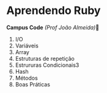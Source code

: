 # Aprendendo Ruby

**Campus Code** *(Prof João Almeida)*:clap:

1. I/O
2. Variáveis
3. Array
4. Estruturas de repetição
5. Estrururas Condicionais3
6. Hash
7. Métodos
8. Boas Práticas
